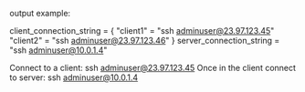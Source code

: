 output example:

client_connection_string = {
  "client1" = "ssh adminuser@23.97.123.45"
  "client2" = "ssh adminuser@23.97.123.46"
}
server_connection_string = "ssh adminuser@10.0.1.4"


Connect to a client: ssh adminuser@23.97.123.45
Once in the client connect to server: ssh adminuser@10.0.1.4

